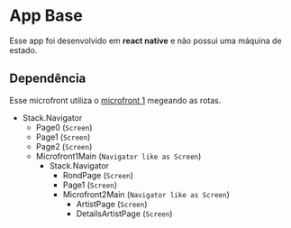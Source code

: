 # App Base

Esse app foi desenvolvido em **react native** e não possui uma máquina de estado.

## Dependência

Esse microfront utiliza o [microfront 1](https://github.com/rondinellimorais/microfront1) megeando as rotas.

- Stack.Navigator
  - Page0 (`Screen`)
  - Page1 (`Screen`)
  - Page2 (`Screen`)
  - Microfront1Main (`Navigator like as Screen`)
    + Stack.Navigator
      + RondPage (`Screen`)
      + Page1 (`Screen`)
      + Microfront2Main (`Navigator like as Screen`)
        + ArtistPage (`Screen`)
        + DetailsArtistPage (`Screen`)